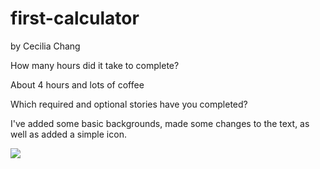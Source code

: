 # first-calculator
by Cecilia Chang



How many hours did it take to complete?

About 4 hours and lots of coffee

Which required and optional stories have you completed?

I've added some basic backgrounds, made some changes to the text, as well as added a simple icon.

![](http://opacitie.com/wp-content/uploads/2015/08/Calculator_gitcee.gif)



